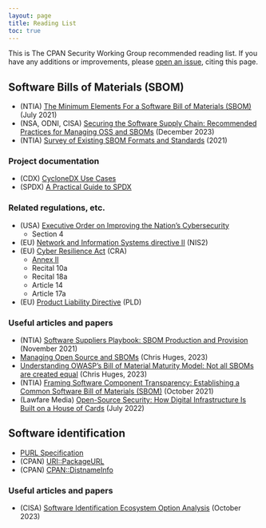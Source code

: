 ```yaml
---
layout: page
title: Reading List
toc: true
---
```


This is The CPAN Security Working Group recommended reading list. If you have any additions or improvements, please [open an issue](https://github.com/CPAN-Security/security.metacpan.org/issues), citing this page.


## Software Bills of Materials (SBOM)

* (NTIA) [The Minimum Elements For a Software Bill of Materials (SBOM)](https://www.ntia.doc.gov/files/ntia/publications/sbom_minimum_elements_report.pdf) (July 2021)
* (NSA, ODNI, CISA) [Securing the Software Supply Chain: Recommended Practices for Managing OSS and SBOMs](https://media.defense.gov/2023/Dec/11/2003355557/-1/-1/0/ESF_SECURING_THE_SOFTWARE_SUPPLY_CHAIN%20RECOMMENDED%20PRACTICES%20FOR%20MANAGING%20OPEN%20SOURCE%20SOFTWARE%20AND%20SOFTWARE%20BILL%20OF%20MATERIALS.PDF) (December 2023)
* (NTIA) [Survey of Existing SBOM Formats and Standards](https://www.ntia.gov/sites/default/files/publications/sbom_formats_survey-version-2021_0.pdf) (2021)

### Project documentation

* (CDX) [CycloneDX Use Cases](https://cyclonedx.org/use-cases/)
* (SPDX) [A Practical Guide to SPDX](https://fossa.com/learn/spdx)

### Related regulations, etc.

* (USA) [Executive Order on Improving the Nation’s Cybersecurity](https://www.whitehouse.gov/briefing-room/presidential-actions/2021/05/12/executive-order-on-improving-the-nations-cybersecurity/)
    * Section 4
* (EU) [Network and Information Systems directive II](https://www.europarl.europa.eu/legislative-train/theme-a-europe-fit-for-the-digital-age/file-review-of-the-nis-directive) (NIS2)
* (EU) [Cyber Resilience Act](https://www.europarl.europa.eu/legislative-train/theme-a-europe-fit-for-the-digital-age/file-proposal-for-cybersecurity-regulation) (CRA)
    * [Annex II](https://eur-lex.europa.eu/legal-content/EN/TXT/PDF/?uri=CONSIL:ST_17000_2023_INIT)
    * Recital 10a
    * Recital 18a
    * Article 14
    * Article 17a
* (EU) [Product Liability Directive](https://www.europarl.europa.eu/legislative-train/theme-a-europe-fit-for-the-digital-age/file-new-product-liability-directive) (PLD)

### Useful articles and papers

* (NTIA) [Software Suppliers Playbook: SBOM Production and Provision](https://www.ntia.gov/files/ntia/publications/software_suppliers_sbom_production_and_provision_-_final.pdf) (November 2021)
* [Managing Open Source and SBOMs](https://resilientcyber.substack.com/p/managing-open-source-and-sboms) (Chris Huges, 2023)
* [Understanding OWASP’s Bill of Material Maturity Model: Not all SBOMs are created equal](https://www.csoonline.com/article/1246904/not-all-sboms-are-created-equal-understanding-owasps-bill-of-material-maturity-model.html) (Chris Huges, 2023)
* (NTIA) [Framing Software Component Transparency: Establishing a Common Software Bill of Materials (SBOM)](https://www.ntia.gov/files/ntia/publications/ntia_sbom_framing_2nd_edition_20211021.pdf) (October 2021)
* (Lawfare Media) [Open-Source Security: How Digital Infrastructure Is Built on a House of Cards](https://www.lawfaremedia.org/article/open-source-security-how-digital-infrastructure-built-house-cards) (July 2022)


## Software identification

* [PURL Specification](https://github.com/package-url/purl-spec)
* (CPAN) [URI::PackageURL](https://github.com/giterlizzi/perl-URI-PackageURL)
* (CPAN) [CPAN::DistnameInfo](https://github.com/Perl-Toolchain-Gang/CPAN-DistnameInfo)

### Useful articles and papers

* (CISA) [Software Identification Ecosystem Option Analysis](https://www.cisa.gov/resources-tools/resources/software-identification-ecosystem-option-analysis) (October 2023)
